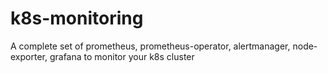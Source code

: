 # k8s-monitoring
A complete set of prometheus, prometheus-operator, alertmanager, node-exporter, grafana to monitor your k8s cluster
